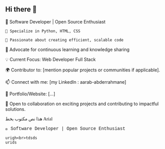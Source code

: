 ## Hi there 👋
🌟 Software Developer | Open Source Enthusiast

`🔹 Specialize in Python, HTML, CSS`<br>

`🔹 Passionate about creating efficient, scalable code`<br>

🔹 Advocate for continuous learning and knowledge sharing

💡 Current Focus: Web Developer Full Stack

🌍 Contributor to: [mention popular projects or communities if applicable].

📫 Connect with me: [my LinkedIn : aarab-abderrahmane]

🔗 Portfolio/Website: [...]

🚀 Open to collaboration on exciting projects and contributing to impactful solutions.
<p style="font-family: cursive;">هذا نص مكتوب بخط Arial</p>

<p style="font-family: 'Courier New', Courier, monospace;">🌟 Software Developer | Open Source Enthusiast

`urigh<br>tdsds`<br>
`urids`

